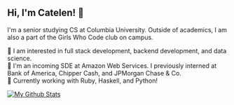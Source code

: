 ## Hi, I'm Catelen! 👋
I'm a senior studying CS at Columbia University. Outside of academics, I am also a part of the Girls Who Code club on campus.

🌱 I am interested in full stack development, backend development, and data science.  
🔭 I'm an incoming SDE at Amazon Web Services. I previously interned at Bank of America, Chipper Cash, and JPMorgan Chase & Co.  
💬 Currently working with Ruby, Haskell, and Python!


[![My Github Stats](https://github-readme-stats.vercel.app/api?username=catw101&count_private=true&theme=buefy&hide=stars&show_icons=true)](https://github.com/anuraghazra/github-readme-stats)

<!--

Here are some ideas to get you started:

- 🔭 I’m currently working on ...
- 🌱 I’m currently learning ...
- 👯 I’m looking to collaborate on ...
- 🤔 I’m looking for help with ...
- 💬 Ask me about ...
- 📫 How to reach me: ...
- 😄 Pronouns: ...
- ⚡ Fun fact: ...
-->
